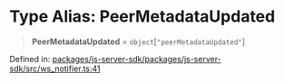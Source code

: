 # Type Alias: PeerMetadataUpdated

> **PeerMetadataUpdated** = `object`\[`"peerMetadataUpdated"`\]

Defined in: [packages/js-server-sdk/packages/js-server-sdk/src/ws\_notifier.ts:41](https://github.com/fishjam-cloud/js-server-sdk/blob/47c214593e589512a3ba31be9d92be66ca83da9a/packages/js-server-sdk/src/ws_notifier.ts#L41)
